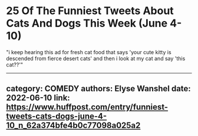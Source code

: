 # 25 Of The Funniest Tweets About Cats And Dogs This Week (June 4-10)

"i keep hearing this ad for fresh cat food that says 'your cute kitty is descended from fierce desert cats' and then i look at my cat and say 'this cat??'"

---
category: COMEDY
authors: Elyse Wanshel
date: 2022-06-10
link: https://www.huffpost.com/entry/funniest-tweets-cats-dogs-june-4-10_n_62a374bfe4b0c77098a025a2
---
